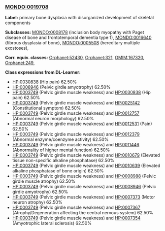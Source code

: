 
### [MONDO:0019708](http://purl.obolibrary.org/obo/MONDO_0019708)
**Label:** primary bone dysplasia with disorganized development of skeletal components

**Subclasses:** [MONDO:0008178](http://purl.obolibrary.org/obo/MONDO_0008178) (inclusion body myopathy with Paget disease of bone and frontotemporal dementia type 1), [MONDO:0016640](http://purl.obolibrary.org/obo/MONDO_0016640) (fibrous dysplasia of bone), [MONDO:0005508](http://purl.obolibrary.org/obo/MONDO_0005508) (hereditary multiple exostoses), 

**Corr. equiv. classes:** [Orphanet:52430](http://www.orpha.net/ORDO/Orphanet_52430), [Orphanet:321](http://www.orpha.net/ORDO/Orphanet_321), [OMIM:167320](http://purl.obolibrary.org/obo/OMIM_167320), [Orphanet:249](http://www.orpha.net/ORDO/Orphanet_249), 

**Class expressions from DL-Learner:**

- [HP:0030838](http://purl.obolibrary.org/obo/HP_0030838) (Hip pain) 62.50%
- [HP:0008946](http://purl.obolibrary.org/obo/HP_0008946) (Pelvic girdle amyotrophy) 62.50%
- [HP:0003749](http://purl.obolibrary.org/obo/HP_0003749) (Pelvic girdle muscle weakness) and [HP:0030838](http://purl.obolibrary.org/obo/HP_0030838) (Hip pain) 62.50%
- [HP:0003749](http://purl.obolibrary.org/obo/HP_0003749) (Pelvic girdle muscle weakness) and [HP:0025142](http://purl.obolibrary.org/obo/HP_0025142) (Constitutional symptom) 62.50%
- [HP:0003749](http://purl.obolibrary.org/obo/HP_0003749) (Pelvic girdle muscle weakness) and [HP:0012757](http://purl.obolibrary.org/obo/HP_0012757) (Abnormal neuron morphology) 62.50%
- [HP:0003749](http://purl.obolibrary.org/obo/HP_0003749) (Pelvic girdle muscle weakness) and [HP:0012531](http://purl.obolibrary.org/obo/HP_0012531) (Pain) 62.50%
- [HP:0003749](http://purl.obolibrary.org/obo/HP_0003749) (Pelvic girdle muscle weakness) and [HP:0012379](http://purl.obolibrary.org/obo/HP_0012379) (Abnormal enzyme/coenzyme activity) 62.50%
- [HP:0003749](http://purl.obolibrary.org/obo/HP_0003749) (Pelvic girdle muscle weakness) and [HP:0011446](http://purl.obolibrary.org/obo/HP_0011446) (Abnormality of higher mental function) 62.50%
- [HP:0003749](http://purl.obolibrary.org/obo/HP_0003749) (Pelvic girdle muscle weakness) and [HP:0010679](http://purl.obolibrary.org/obo/HP_0010679) (Elevated tissue non-specific alkaline phosphatase) 62.50%
- [HP:0003749](http://purl.obolibrary.org/obo/HP_0003749) (Pelvic girdle muscle weakness) and [HP:0010639](http://purl.obolibrary.org/obo/HP_0010639) (Elevated alkaline phosphatase of bone origin) 62.50%
- [HP:0003749](http://purl.obolibrary.org/obo/HP_0003749) (Pelvic girdle muscle weakness) and [HP:0008988](http://purl.obolibrary.org/obo/HP_0008988) (Pelvic girdle muscle atrophy) 62.50%
- [HP:0003749](http://purl.obolibrary.org/obo/HP_0003749) (Pelvic girdle muscle weakness) and [HP:0008946](http://purl.obolibrary.org/obo/HP_0008946) (Pelvic girdle amyotrophy) 62.50%
- [HP:0003749](http://purl.obolibrary.org/obo/HP_0003749) (Pelvic girdle muscle weakness) and [HP:0007373](http://purl.obolibrary.org/obo/HP_0007373) (Motor neuron atrophy) 62.50%
- [HP:0003749](http://purl.obolibrary.org/obo/HP_0003749) (Pelvic girdle muscle weakness) and [HP:0007367](http://purl.obolibrary.org/obo/HP_0007367) (Atrophy/Degeneration affecting the central nervous system) 62.50%
- [HP:0003749](http://purl.obolibrary.org/obo/HP_0003749) (Pelvic girdle muscle weakness) and [HP:0007354](http://purl.obolibrary.org/obo/HP_0007354) (Amyotrophic lateral sclerosis) 62.50%


